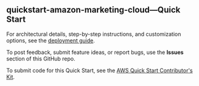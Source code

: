 
## quickstart-amazon-marketing-cloud—Quick Start

For architectural details, step-by-step instructions, and customization options, see the [deployment guide](https://aws-quickstart.github.io/quickstart-amazon-marketing-cloud/).

To post feedback, submit feature ideas, or report bugs, use the **Issues** section of this GitHub repo. 

To submit code for this Quick Start, see the [AWS Quick Start Contributor's Kit](https://aws-quickstart.github.io/).